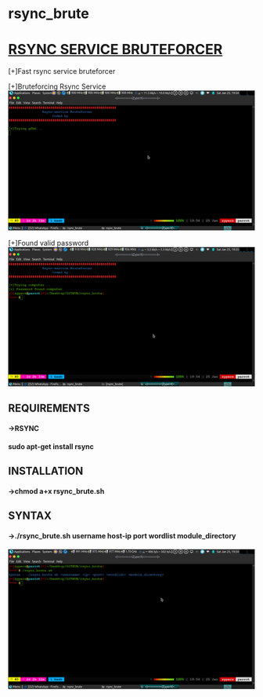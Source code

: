 # rsync_brute
<H1><U>RSYNC SERVICE BRUTEFORCER</U></H1>

[+]Fast rsync service bruteforcer

[+]Bruteforcing Rsync Service
![Test Image 1](bruting.png)

[+]Found valid password
![Test Image 2](complete.png)

<h2>REQUIREMENTS</H2>
<H4>->RSYNC</H4>
<H4> sudo apt-get install rsync </H4>

<H2>INSTALLATION</H2>
<H4>->chmod a+x rsync_brute.sh</h4>

<H2>SYNTAX</H2>
<H4>->./rsync_brute.sh username host-ip port wordlist module_directory <H4>

![Test Image 3](syn.png)
